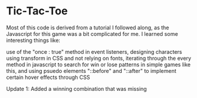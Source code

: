 # Tic-Tac-Toe

Most of this code is derived from a tutorial I followed along, as the Javascript for this game was a bit complicated for me. I learned some interesting things like:

use of the "once : true" method in event listeners, designing characters using transform in CSS and not relying on fonts, iterating through the every method in javascript to search for win or lose patterns in simple games like this, and using psuedo elements "::before" and "::after" to implement certain hover effects through CSS

Update 1: Added a winning combination that was missing
